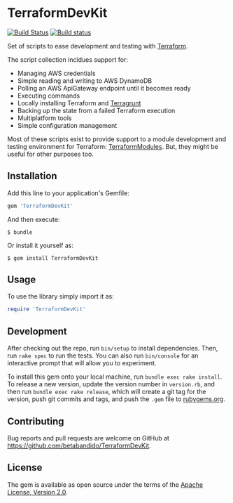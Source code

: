 # TerraformDevKit

[![Build Status](https://travis-ci.org/betabandido/TerraformDevKit.svg?branch=master)](https://travis-ci.org/betabandido/TerraformDevKit) [![Build status](https://ci.appveyor.com/api/projects/status/4vkyr196li83vju6/branch/master?svg=true)](https://ci.appveyor.com/project/betabandido/terraformdevkit/branch/master)

Set of scripts to ease development and testing with [Terraform](https://www.terraform.io/).

The script collection incldues support for:

* Managing AWS credentials
* Simple reading and writing to AWS DynamoDB
* Polling an AWS ApiGateway endpoint until it becomes ready
* Executing commands
* Locally installing Terraform and [Terragrunt](https://github.com/gruntwork-io/terragrunt)
* Backing up the state from a failed Terraform execution
* Multiplatform tools
* Simple configuration management

Most of these scripts exist to provide support to a module development and testing environment for Terraform: [TerraformModules](https://github.com/betabandido/TerraformModules). But, they might be useful for other purposes too.

## Installation

Add this line to your application's Gemfile:

```ruby
gem 'TerraformDevKit'
```

And then execute:

    $ bundle

Or install it yourself as:

    $ gem install TerraformDevKit

## Usage

To use the library simply import it as:

```ruby
require 'TerraformDevKit'
```    

## Development

After checking out the repo, run `bin/setup` to install dependencies. Then, run `rake spec` to run the tests. You can also run `bin/console` for an interactive prompt that will allow you to experiment.

To install this gem onto your local machine, run `bundle exec rake install`. To release a new version, update the version number in `version.rb`, and then run `bundle exec rake release`, which will create a git tag for the version, push git commits and tags, and push the `.gem` file to [rubygems.org](https://rubygems.org).

## Contributing

Bug reports and pull requests are welcome on GitHub at https://github.com/betabandido/TerraformDevKit.


## License

The gem is available as open source under the terms of the [Apache License, Version 2.0](https://opensource.org/licenses/Apache-2.0).
